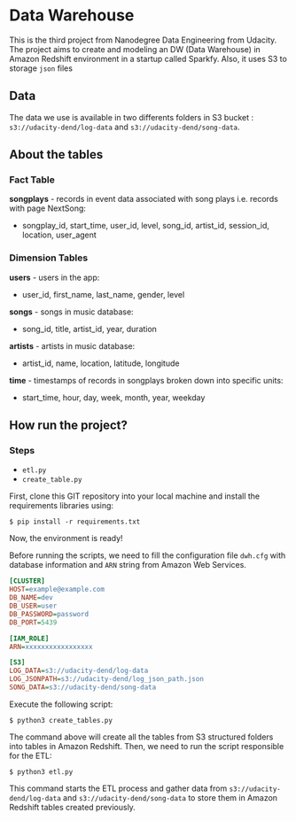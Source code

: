 # Data Warehouse
This is the third project from Nanodegree Data Engineering from Udacity. The project aims to create and modeling an DW (Data Warehouse) in Amazon Redshift environment in a startup called Sparkfy. Also, it uses S3 to storage `json` files

## Data
The data we use is available in two differents folders in S3 bucket : `s3://udacity-dend/log-data` and `s3://udacity-dend/song-data`.

## About the tables
### Fact Table
**songplays** - records in event data associated with song plays i.e. records with page NextSong:
- songplay_id, start_time, user_id, level, song_id, artist_id, session_id, location, user_agent

### Dimension Tables
**users** - users in the app:
- user_id, first_name, last_name, gender, level  

**songs** - songs in music database:
- song_id, title, artist_id, year, duration  

**artists** - artists in music database:
- artist_id, name, location, latitude, longitude  

**time** - timestamps of records in songplays broken down into specific units:
- start_time, hour, day, week, month, year, weekday  

## How run the project?
### Steps
- `etl.py`
- `create_table.py`

First, clone this GIT repository into your local machine and install the requirements libraries using:
```console
$ pip install -r requirements.txt
```
Now, the environment is ready! 

Before running the scripts, we need to fill the configuration file `dwh.cfg` with database information and `ARN` string from Amazon Web Services.
```ini
[CLUSTER]
HOST=example@example.com
DB_NAME=dev
DB_USER=user
DB_PASSWORD=password
DB_PORT=5439

[IAM_ROLE]
ARN=xxxxxxxxxxxxxxxxx

[S3]
LOG_DATA=s3://udacity-dend/log-data
LOG_JSONPATH=s3://udacity-dend/log_json_path.json
SONG_DATA=s3://udacity-dend/song-data

```
Execute the following script:
```console
$ python3 create_tables.py
```
The command above will create all the tables from S3 structured folders into tables in Amazon Redshift. Then, we need to run the script responsible for the ETL:
```console
$ python3 etl.py
```
This command starts the ETL process and gather data from `s3://udacity-dend/log-data` and `s3://udacity-dend/song-data` to store them in Amazon Redshift tables created previously.

